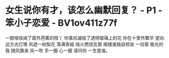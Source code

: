 # 女生说你有才，该怎么幽默回复？ - P1 - 笨小子恋爱 - BV1ov411z77f

一腔喧哑闻了窗外芭蕉的枝丫 你乘风凝结了透明玻璃上的花 你在十里外繁华 望向远方古灯塔 风遮一树梨花 落满青蛙 烛火燃烧玄窗 阁楼谁独自梳妆 一炷窗 极光的我 随风飘来 风一吹 手一握 心一握 请问你 一生是谁。


